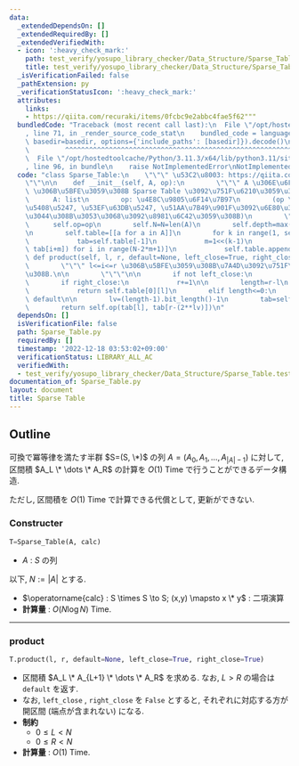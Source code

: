 ```yaml
---
data:
  _extendedDependsOn: []
  _extendedRequiredBy: []
  _extendedVerifiedWith:
  - icon: ':heavy_check_mark:'
    path: test_verify/yosupo_library_checker/Data_Structure/Sparse_Table.test.py
    title: test_verify/yosupo_library_checker/Data_Structure/Sparse_Table.test.py
  _isVerificationFailed: false
  _pathExtension: py
  _verificationStatusIcon: ':heavy_check_mark:'
  attributes:
    links:
    - https://qiita.com/recuraki/items/0fcbc9e2abbc4fae5f62"""
  bundledCode: "Traceback (most recent call last):\n  File \"/opt/hostedtoolcache/Python/3.11.3/x64/lib/python3.11/site-packages/onlinejudge_verify/documentation/build.py\"\
    , line 71, in _render_source_code_stat\n    bundled_code = language.bundle(stat.path,\
    \ basedir=basedir, options={'include_paths': [basedir]}).decode()\n          \
    \         ^^^^^^^^^^^^^^^^^^^^^^^^^^^^^^^^^^^^^^^^^^^^^^^^^^^^^^^^^^^^^^^^^^^^^^^^^^^^^^^^^\n\
    \  File \"/opt/hostedtoolcache/Python/3.11.3/x64/lib/python3.11/site-packages/onlinejudge_verify/languages/python.py\"\
    , line 96, in bundle\n    raise NotImplementedError\nNotImplementedError\n"
  code: "class Sparse_Table:\n    \"\"\" \u53C2\u8003: https://qiita.com/recuraki/items/0fcbc9e2abbc4fae5f62\"\
    \"\"\n\n    def __init__(self, A, op):\n        \"\"\" A \u306E\u6F14\u7B97 op\
    \ \u306B\u5BFE\u3059\u308B Sparse Table \u3092\u751F\u6210\u3059\u308B.\n\n  \
    \      A: list\n        op: \u4E8C\u9805\u6F14\u7B97\n        (op \u306F\u7D50\
    \u5408\u5247, \u53EF\u63DB\u5247, \u51AA\u7B49\u901F\u3092\u6E80\u305F\u3057\u3066\
    \u3044\u308B\u3053\u3068\u3092\u8981\u6C42\u3059\u308B)\n        \"\"\"\n\n  \
    \      self.op=op\n        self.N=N=len(A)\n        self.depth=max(1,(N-1).bit_length())\n\
    \n        self.table=[[a for a in A]]\n        for k in range(1, self.depth):\n\
    \            tab=self.table[-1]\n            m=1<<(k-1)\n            B=[op(tab[i],\
    \ tab[i+m]) for i in range(N-2*m+1)]\n            self.table.append(B)\n\n   \
    \ def product(self, l, r, default=None, left_close=True, right_close=True):\n\
    \        \"\"\" l<=i<=r \u306B\u5BFE\u3059\u308B\u7A4D\u3092\u751F\u6210\u3059\
    \u308B.\n\n        \"\"\"\n\n        if not left_close:\n            l+=1\n\n\
    \        if right_close:\n            r+=1\n\n        length=r-l\n        if length==1:\n\
    \            return self.table[0][l]\n        elif length<=0:\n            return\
    \ default\n\n        lv=(length-1).bit_length()-1\n        tab=self.table[lv]\n\
    \        return self.op(tab[l], tab[r-(2**lv)])\n"
  dependsOn: []
  isVerificationFile: false
  path: Sparse_Table.py
  requiredBy: []
  timestamp: '2022-12-18 03:53:02+09:00'
  verificationStatus: LIBRARY_ALL_AC
  verifiedWith:
  - test_verify/yosupo_library_checker/Data_Structure/Sparse_Table.test.py
documentation_of: Sparse_Table.py
layout: document
title: Sparse Table
---
```


## Outline

可換で冪等律を満たす半群 $S=(S, \*)$ の列 $A=(A_0, A_1, \dots, A_{\lvert A \rvert-1})$ に対して, 区間積 $A_L \* \dots \* A_R$ の計算を $O(1)$ Time で行うことができるデータ構造.

ただし, 区間積を $O(1)$ Time で計算できる代償として, 更新ができない.

### Constructer

```Python
T=Sparse_Table(A, calc)
```

- $A$ : $S$ の列

以下, $N:=\lvert A \rvert$ とする.

- $\operatorname{calc} : S \times S \to S; (x,y) \mapsto x \* y$ : 二項演算
- **計算量** : $O(N \log N)$ Time.

---

### product

```Python
T.product(l, r, default=None, left_close=True, right_close=True)
```

- 区間積 $A_L \* A_{L+1} \* \dots \* A_R$  を求める. なお, $L>R$ の場合は `default` を返す.
- なお, `left_close` , `right_close` を `False` とすると, それぞれに対応する方が開区間 (端点が含まれない) になる.
- **制約**
  - $0 \leq L \lt N$
  - $0 \leq R \lt N$
- **計算量** : $O(1)$ Time.
